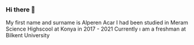 ### Hi there 👋
My first name and surname is Alperen Acar
I had been studied in  Meram Science Highscool at Konya in 2017 - 2021
Currently ı am a freshman at  Bilkent University

<!--
**alperenacr/alperenacr** is a ✨ _special_ ✨ repository because its `README.md` (this file) appears on your GitHub profile.

Here are some ideas to get you started:

- 🔭 I’m currently working on ...
- 🌱 I’m currently learning ...
- 👯 I’m looking to collaborate on ...
- 🤔 I’m looking for help with ...
- 💬 Ask me about ...
- 📫 How to reach me: ...
- 😄 Pronouns: ...
- ⚡ Fun fact: ...
-->
